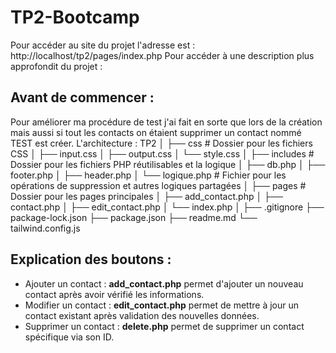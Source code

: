 # TP2-Bootcamp
Pour accéder au site du projet l'adresse est : http://localhost/tp2/pages/index.php
Pour accéder à une description plus approfondit du projet :
 
## Avant de commencer :
Pour améliorer ma procédure de test j'ai fait en sorte que lors de la création mais aussi si tout les contacts on étaient supprimer un contact nommé TEST est créer.
L'architecture : 
TP2
│
├── css                   # Dossier pour les fichiers CSS
│   ├── input.css
│   ├── output.css
│   └── style.css
│
├── includes              # Dossier pour les fichiers PHP réutilisables et la logique
│   ├── db.php
│   ├── footer.php
│   ├── header.php
│   └── logique.php       # Fichier pour les opérations de suppression et autres logiques partagées
│
├── pages                 # Dossier pour les pages principales
│   ├── add_contact.php
│   ├── contact.php
│   ├── edit_contact.php
│   └── index.php
│
├── .gitignore
├── package-lock.json
├── package.json
├── readme.md
└── tailwind.config.js


## Explication des boutons :
* Ajouter un contact : **add_contact.php** permet d'ajouter un nouveau contact après avoir vérifié les informations.
* Modifier un contact : **edit_contact.php** permet de mettre à jour un contact existant après validation des nouvelles données.
* Supprimer un contact : **delete.php** permet de supprimer un contact spécifique via son ID.
